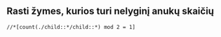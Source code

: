 ## Rasti žymes, kurios turi nelyginį anukų skaičių

```xpath
//*[count(./child::*/child::*) mod 2 = 1]
```